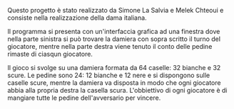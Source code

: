 Questo progetto è stato realizzato da Simone La Salvia e Melek Chteoui e consiste nella realizzazione della dama italiana.

Il programma si presenta con un'interfaccia grafica ad una finestra dove nella parte sinistra si può trovare la damiera con sopra scritto il turno del giocatore, mentre nella parte destra viene tenuto il conto delle pedine rimaste di ciasqun giocatore.

Il gioco si svolge su una damiera formata da 64 caselle: 32 bianche e 32 scure.
Le pedine sono 24: 12 bianche e 12 nere e si dispongono sulle caselle scure, mentre la damiera va disposta in modo che ogni giocatore abbia alla propria destra la casella scura.
L'obbiettivo di ogni giocatore è di mangiare tutte le pedine dell'avversario per vincere.
